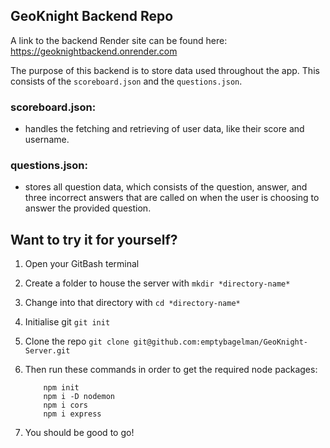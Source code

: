 ## GeoKnight Backend Repo

A link to the backend Render site can be found here: https://geoknightbackend.onrender.com

The purpose of this backend is to store data used throughout the app. This consists of the `scoreboard.json` and the `questions.json`.

### scoreboard.json:
 - handles the fetching and retrieving of user data, like their score and username.

### questions.json:
 - stores all question data, which consists of the question, answer, and three incorrect answers that are called on when the user is choosing to answer the provided question. 

## Want to try it for yourself?

1. Open your GitBash terminal
2. Create a folder to house the server with ```mkdir *directory-name*```
3. Change into that directory with ```cd *directory-name*```
4. Initialise git ```git init```
5. Clone the repo ```git clone git@github.com:emptybagelman/GeoKnight-Server.git```
6. Then run these commands in order to get the required node packages:
    ```
        npm init
        npm i -D nodemon
        npm i cors
        npm i express
    ```

7. You should be good to go!